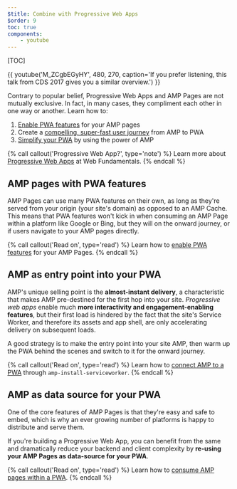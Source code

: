 ```yaml
---
$title: Combine with Progressive Web Apps
$order: 9
toc: true
components:
    - youtube
---
```

[TOC]

{{ youtube('M_ZCgbEGyHY', 480, 270, caption='If you prefer listening, this talk from CDS 2017 gives you a similar overview.') }}

Contrary to popular belief, Progressive Web Apps and AMP Pages are not mutually exclusive. In fact, in many cases, they compliment each other in one way or another. Learn how to:

1. [Enable PWA features](/docs/guides/pwa-amp/amp-as-pwa) for your AMP pages
1. Create a [compelling, super-fast user journey](/docs/guides/pwa-amp/amp-to-pwa) from AMP to PWA
1. [Simplify your PWA](/docs/guides/pwa-amp/amp-in-pwa) by using the power of AMP

{% call callout('Progressive Web App?', type='note') %}
Learn more about [Progressive Web Apps](https://developers.google.com/web/progressive-web-apps/) at Web Fundamentals.
{% endcall %}

## AMP pages with PWA features

AMP Pages can use many PWA features on their own, as long as they're served from your origin (your site's domain) as opposed to an AMP Cache. This means that PWA features won't kick in when consuming an AMP Page within a platform like Google or Bing, but they will on the onward journey, or if users navigate to your AMP pages directly.

{% call callout('Read on', type='read') %}
Learn how to [enable PWA features](/docs/guides/pwa-amp/amp-as-pwa) for your AMP Pages.
{% endcall %}

## AMP as entry point into your PWA

AMP's unique selling point is the **almost-instant delivery**, a characteristic that makes AMP pre-destined for the first hop into your site. *Progressive web apps* enable much **more interactivity and engagement-enabling features**, but their first load is hindered by the fact that the site's Service Worker, and therefore its assets and app shell, are only accelerating delivery on subsequent loads.

A good strategy is to make the entry point into your site AMP, then warm up the PWA behind the scenes and switch to it for the onward journey.

{% call callout('Read on', type='read') %}
Learn how to [connect AMP to a PWA](/docs/guides/pwa-amp/amp-to-pwa) through `amp-install-serviceworker`.
{% endcall %}

## AMP as data source for your PWA

One of the core features of AMP Pages is that they're easy and safe to embed, which is why an ever growing number of platforms is happy to distribute and serve them.

If you're building a Progressive Web App, you can benefit from the same and dramatically reduce your backend and client complexity by **re-using your AMP Pages as data-source for your PWA**.

{% call callout('Read on', type='read') %}
Learn how to [consume AMP pages within a PWA](/docs/guides/pwa-amp/amp-in-pwa).
{% endcall %}
